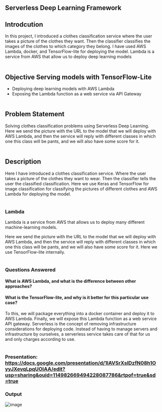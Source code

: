 ## Serverless Deep Learning Framework</br>

## Introdcution</br>

In this project, I introduced a clothes classification service where the user takes a picture of the clothes they want. Then the classifier classifies the images of the clothes to which category they belong. I have used AWS Lambda, docker, and TensorFlow-lite for deploying the model. Lambda is a service from AWS that allow us to deploy deep learning models</br></br>

## Objective Serving models with TensorFlow-Lite</br>
- Deploying deep learning models with AWS Lambda</br>
- Exposing the Lambda function as a web service via API Gateway</br></br>

## Problem Statement</br>
Solving clothes classification problems using Serverless Deep Learning. Here we send the picture with the URL to the model that we will deploy with AWS Lambda, and then the service will reply with different classes in which one this class will be pants, and we will also have some score for it.</br></br> 

## Description</br>

Here I have introduced a clothes classification service. Where the user takes a picture of the clothes they want to wear. Then the classifier tells the user the classified classification. Here we use Keras and TensorFlow for image classification for classifying the pictures of different clothes and AWS Lambda for deploying the model. </br></br> 

### Lambda</br>
Lambda is a service from AWS that allows us to deploy many different machine-learning models.</br>

Here we send the picture with the URL to the model that we will deploy with AWS Lambda, and then the service will reply with different classes in which one this class will be pants, and we will also have some score for it.  Here we use TensorFlow-lite internally.</br></br>

### Questions Answered</br>
#### What is AWS Lambda, and what is the difference between other approaches?</br>
#### What is the TensorFlow-lite, and why is it better for this particular use case?</br>
To this, we will package everything into a docker container and deploy it to AWS Lambda.  Finally, we will expose this Lambda function as a web service API gateway.
Serverless is the concept of removing infrastructure considerations for deploying code. Instead of having to manage servers and infrastructure by ourselves, a serverless service takes care of that for us and only charges according to use.</br></br>

### Presentation: https://docs.google.com/presentation/d/1lAVSrXsIDzfN08h1OyyJXevqLpqUOIAA/edit?usp=sharing&ouid=114982669494228087786&rtpof=true&sd=true

### Output</br>

![image](https://github.com/srsapireddy/Serverless_Deep_Learning_Code/assets/32967087/e54d5697-fe77-4151-b01a-45a7c122afa6)



